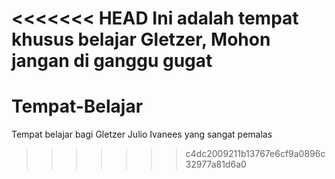 <<<<<<< HEAD
Ini adalah tempat khusus belajar Gletzer, Mohon jangan di ganggu gugat
=======
# Tempat-Belajar
Tempat belajar bagi Gletzer Julio Ivanees yang sangat pemalas
>>>>>>> c4dc2009211b13767e6cf9a0896c32977a81d6a0
